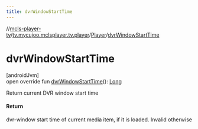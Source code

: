 ```yaml
---
title: dvrWindowStartTime
---
```

//[mcls-player-tv](../../../index.html)/[tv.mycujoo.mclsplayer.tv.player](../index.html)/[Player](index.html)/[dvrWindowStartTime](dvr-window-start-time.html)



# dvrWindowStartTime



[androidJvm]\
open override fun [dvrWindowStartTime](dvr-window-start-time.html)(): [Long](https://kotlinlang.org/api/latest/jvm/stdlib/kotlin/-long/index.html)



Return current DVR window start time



#### Return



dvr-window start time of current media item, if it is loaded. Invalid otherwise




